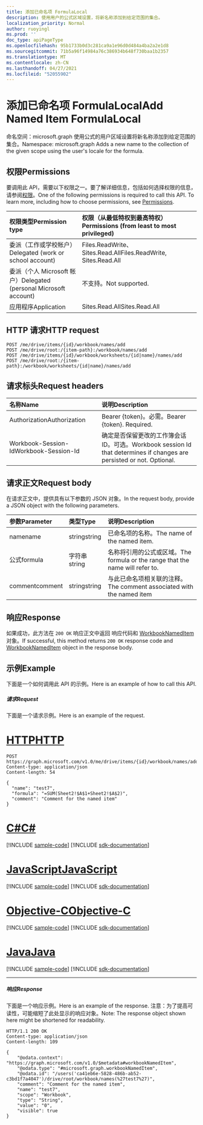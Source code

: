 ```yaml
---
title: 添加已命名项 FormulaLocal
description: 使用用户的公式区域设置，将新名称添加到给定范围的集合。
localization_priority: Normal
author: ruoyingl
ms.prod: ''
doc_type: apiPageType
ms.openlocfilehash: 95b1733b0d3c281ca9a1e96d0d484a4ba2a2e1d8
ms.sourcegitcommit: 71b5a96f14984a76c386934b648f730baa1b2357
ms.translationtype: MT
ms.contentlocale: zh-CN
ms.lasthandoff: 04/27/2021
ms.locfileid: "52055902"
---
```

# <a name="add-named-item-formulalocal"></a><span data-ttu-id="e5ca3-103">添加已命名项 FormulaLocal</span><span class="sxs-lookup"><span data-stu-id="e5ca3-103">Add Named Item FormulaLocal</span></span>

<span data-ttu-id="e5ca3-104">命名空间：microsoft.graph 使用公式的用户区域设置将新名称添加到给定范围的集合。</span><span class="sxs-lookup"><span data-stu-id="e5ca3-104">Namespace: microsoft.graph Adds a new name to the collection of the given scope using the user's locale for the formula.</span></span>

## <a name="permissions"></a><span data-ttu-id="e5ca3-105">权限</span><span class="sxs-lookup"><span data-stu-id="e5ca3-105">Permissions</span></span>
<span data-ttu-id="e5ca3-p101">要调用此 API，需要以下权限之一。要了解详细信息，包括如何选择权限的信息，请参阅[权限](/graph/permissions-reference)。</span><span class="sxs-lookup"><span data-stu-id="e5ca3-p101">One of the following permissions is required to call this API. To learn more, including how to choose permissions, see [Permissions](/graph/permissions-reference).</span></span>

|<span data-ttu-id="e5ca3-108">权限类型</span><span class="sxs-lookup"><span data-stu-id="e5ca3-108">Permission type</span></span>      | <span data-ttu-id="e5ca3-109">权限（从最低特权到最高特权）</span><span class="sxs-lookup"><span data-stu-id="e5ca3-109">Permissions (from least to most privileged)</span></span>              |
|:--------------------|:---------------------------------------------------------|
|<span data-ttu-id="e5ca3-110">委派（工作或学校帐户）</span><span class="sxs-lookup"><span data-stu-id="e5ca3-110">Delegated (work or school account)</span></span> | <span data-ttu-id="e5ca3-111">Files.ReadWrite、Sites.Read.All</span><span class="sxs-lookup"><span data-stu-id="e5ca3-111">Files.ReadWrite, Sites.Read.All</span></span>    |
|<span data-ttu-id="e5ca3-112">委派（个人 Microsoft 帐户）</span><span class="sxs-lookup"><span data-stu-id="e5ca3-112">Delegated (personal Microsoft account)</span></span> | <span data-ttu-id="e5ca3-113">不支持。</span><span class="sxs-lookup"><span data-stu-id="e5ca3-113">Not supported.</span></span>    |
|<span data-ttu-id="e5ca3-114">应用程序</span><span class="sxs-lookup"><span data-stu-id="e5ca3-114">Application</span></span> | <span data-ttu-id="e5ca3-115">Sites.Read.All</span><span class="sxs-lookup"><span data-stu-id="e5ca3-115">Sites.Read.All</span></span> |

## <a name="http-request"></a><span data-ttu-id="e5ca3-116">HTTP 请求</span><span class="sxs-lookup"><span data-stu-id="e5ca3-116">HTTP request</span></span>
<!-- { "blockType": "ignored" } -->
```http
POST /me/drive/items/{id}/workbook/names/add
POST /me/drive/root:/{item-path}:/workbook/names/add
POST /me/drive/items/{id}/workbook/worksheets/{id|name}/names/add
POST /me/drive/root:/{item-path}:/workbook/worksheets/{id|name}/names/add

```
## <a name="request-headers"></a><span data-ttu-id="e5ca3-117">请求标头</span><span class="sxs-lookup"><span data-stu-id="e5ca3-117">Request headers</span></span>
| <span data-ttu-id="e5ca3-118">名称</span><span class="sxs-lookup"><span data-stu-id="e5ca3-118">Name</span></span>       | <span data-ttu-id="e5ca3-119">说明</span><span class="sxs-lookup"><span data-stu-id="e5ca3-119">Description</span></span>|
|:---------------|:----------|
| <span data-ttu-id="e5ca3-120">Authorization</span><span class="sxs-lookup"><span data-stu-id="e5ca3-120">Authorization</span></span>  | <span data-ttu-id="e5ca3-p102">Bearer {token}。必需。</span><span class="sxs-lookup"><span data-stu-id="e5ca3-p102">Bearer {token}. Required.</span></span> |
| <span data-ttu-id="e5ca3-123">Workbook-Session-Id</span><span class="sxs-lookup"><span data-stu-id="e5ca3-123">Workbook-Session-Id</span></span>  | <span data-ttu-id="e5ca3-p103">确定是否保留更改的工作簿会话 ID。可选。</span><span class="sxs-lookup"><span data-stu-id="e5ca3-p103">Workbook session Id that determines if changes are persisted or not. Optional.</span></span>|

## <a name="request-body"></a><span data-ttu-id="e5ca3-126">请求正文</span><span class="sxs-lookup"><span data-stu-id="e5ca3-126">Request body</span></span>
<span data-ttu-id="e5ca3-127">在请求正文中，提供具有以下参数的 JSON 对象。</span><span class="sxs-lookup"><span data-stu-id="e5ca3-127">In the request body, provide a JSON object with the following parameters.</span></span>

| <span data-ttu-id="e5ca3-128">参数</span><span class="sxs-lookup"><span data-stu-id="e5ca3-128">Parameter</span></span>    | <span data-ttu-id="e5ca3-129">类型</span><span class="sxs-lookup"><span data-stu-id="e5ca3-129">Type</span></span>   |<span data-ttu-id="e5ca3-130">说明</span><span class="sxs-lookup"><span data-stu-id="e5ca3-130">Description</span></span>|
|:---------------|:--------|:----------|
|<span data-ttu-id="e5ca3-131">name</span><span class="sxs-lookup"><span data-stu-id="e5ca3-131">name</span></span>|<span data-ttu-id="e5ca3-132">string</span><span class="sxs-lookup"><span data-stu-id="e5ca3-132">string</span></span>|<span data-ttu-id="e5ca3-133">已命名项的名称。</span><span class="sxs-lookup"><span data-stu-id="e5ca3-133">The name of the named item.</span></span>|
|<span data-ttu-id="e5ca3-134">公式</span><span class="sxs-lookup"><span data-stu-id="e5ca3-134">formula</span></span>|<span data-ttu-id="e5ca3-135">字符串</span><span class="sxs-lookup"><span data-stu-id="e5ca3-135">string</span></span>|<span data-ttu-id="e5ca3-136">名称将引用的公式或区域。</span><span class="sxs-lookup"><span data-stu-id="e5ca3-136">The formula or the range that the name will refer to.</span></span>|
|<span data-ttu-id="e5ca3-137">comment</span><span class="sxs-lookup"><span data-stu-id="e5ca3-137">comment</span></span>|<span data-ttu-id="e5ca3-138">string</span><span class="sxs-lookup"><span data-stu-id="e5ca3-138">string</span></span>|<span data-ttu-id="e5ca3-139">与此已命名项相关联的注释。</span><span class="sxs-lookup"><span data-stu-id="e5ca3-139">The comment associated with the named item</span></span>|

## <a name="response"></a><span data-ttu-id="e5ca3-140">响应</span><span class="sxs-lookup"><span data-stu-id="e5ca3-140">Response</span></span>

<span data-ttu-id="e5ca3-141">如果成功，此方法在 `200 OK` 响应正文中返回 响应代码和 [WorkbookNamedItem](../resources/nameditem.md) 对象。</span><span class="sxs-lookup"><span data-stu-id="e5ca3-141">If successful, this method returns `200 OK` response code and [WorkbookNamedItem](../resources/nameditem.md) object in the response body.</span></span>

## <a name="example"></a><span data-ttu-id="e5ca3-142">示例</span><span class="sxs-lookup"><span data-stu-id="e5ca3-142">Example</span></span>
<span data-ttu-id="e5ca3-143">下面是一个如何调用此 API 的示例。</span><span class="sxs-lookup"><span data-stu-id="e5ca3-143">Here is an example of how to call this API.</span></span>

##### <a name="request"></a><span data-ttu-id="e5ca3-144">请求</span><span class="sxs-lookup"><span data-stu-id="e5ca3-144">Request</span></span>
<span data-ttu-id="e5ca3-145">下面是一个请求示例。</span><span class="sxs-lookup"><span data-stu-id="e5ca3-145">Here is an example of the request.</span></span>


# <a name="http"></a>[<span data-ttu-id="e5ca3-146">HTTP</span><span class="sxs-lookup"><span data-stu-id="e5ca3-146">HTTP</span></span>](#tab/http)
<!-- {
  "blockType": "request",
  "name": "NamedItemcollection_add_2"
}-->
```http
POST https://graph.microsoft.com/v1.0/me/drive/items/{id}/workbook/names/addFormulaLocal
Content-type: application/json
Content-length: 54

{
  "name": "test7",
  "formula": "=SUM(Sheet2!$A$1+Sheet2!$A$2)",
  "comment": "Comment for the named item"
}
```
# <a name="c"></a>[<span data-ttu-id="e5ca3-147">C#</span><span class="sxs-lookup"><span data-stu-id="e5ca3-147">C#</span></span>](#tab/csharp)
[!INCLUDE [sample-code](../includes/snippets/csharp/nameditemcollection-add-2-csharp-snippets.md)]
[!INCLUDE [sdk-documentation](../includes/snippets/snippets-sdk-documentation-link.md)]

# <a name="javascript"></a>[<span data-ttu-id="e5ca3-148">JavaScript</span><span class="sxs-lookup"><span data-stu-id="e5ca3-148">JavaScript</span></span>](#tab/javascript)
[!INCLUDE [sample-code](../includes/snippets/javascript/nameditemcollection-add-2-javascript-snippets.md)]
[!INCLUDE [sdk-documentation](../includes/snippets/snippets-sdk-documentation-link.md)]

# <a name="objective-c"></a>[<span data-ttu-id="e5ca3-149">Objective-C</span><span class="sxs-lookup"><span data-stu-id="e5ca3-149">Objective-C</span></span>](#tab/objc)
[!INCLUDE [sample-code](../includes/snippets/objc/nameditemcollection-add-2-objc-snippets.md)]
[!INCLUDE [sdk-documentation](../includes/snippets/snippets-sdk-documentation-link.md)]

# <a name="java"></a>[<span data-ttu-id="e5ca3-150">Java</span><span class="sxs-lookup"><span data-stu-id="e5ca3-150">Java</span></span>](#tab/java)
[!INCLUDE [sample-code](../includes/snippets/java/nameditemcollection-add-2-java-snippets.md)]
[!INCLUDE [sdk-documentation](../includes/snippets/snippets-sdk-documentation-link.md)]

---


##### <a name="response"></a><span data-ttu-id="e5ca3-151">响应</span><span class="sxs-lookup"><span data-stu-id="e5ca3-151">Response</span></span>
<span data-ttu-id="e5ca3-152">下面是一个响应示例。</span><span class="sxs-lookup"><span data-stu-id="e5ca3-152">Here is an example of the response.</span></span> <span data-ttu-id="e5ca3-153">注意：为了提高可读性，可能缩短了此处显示的响应对象。</span><span class="sxs-lookup"><span data-stu-id="e5ca3-153">Note: The response object shown here might be shortened for readability.</span></span>
<!-- {
  "blockType": "response",
  "truncated": true,
  "@odata.type": "microsoft.graph.workbookNamedItem"
} -->
```http
HTTP/1.1 200 OK
Content-type: application/json
Content-length: 109

{
    "@odata.context": "https://graph.microsoft.com/v1.0/$metadata#workbookNamedItem",
    "@odata.type": "#microsoft.graph.workbookNamedItem",
    "@odata.id": "/users('ca41eb6e-5828-486b-ab52-c3bd1f7a4047')/drive/root/workbook/names(%27test7%27)",
    "comment": "Comment for the named item",
    "name": "test7",
    "scope": "Workbook",
    "type": "String",
    "value": "0",
    "visible": true
}
```


<!-- uuid: 8fcb5dbc-d5aa-4681-8e31-b001d5168d79
2015-10-25 14:57:30 UTC -->
<!-- {
  "type": "#page.annotation",
  "description": "NamedItemCollection: add",
  "keywords": "",
  "section": "documentation",
  "tocPath": "",
  "suppressions": [
  ]
}-->

